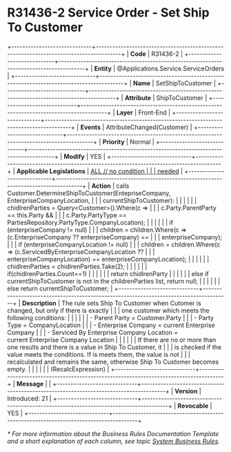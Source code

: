 ﻿---
erp.type: front-end-business-rule
erp.entity: Applications.Service.ServiceOrders
---

# R31436-2 Service Order - Set Ship To Customer
+-----------------------------+---------------------------------------------------------------------------------------+
| **Code**                    | R31436-2                                                                              |
+-----------------------------+---------------------------------------------------------------------------------------+
| **Entity**                  | @Applications.Service.ServiceOrders                                                   |
+-----------------------------+---------------------------------------------------------------------------------------+
| **Name**                    | SetShipToCustomer                                                                     |
+-----------------------------+---------------------------------------------------------------------------------------+
| **Attribute**               | ShipToCustomer                                                                        |
+-----------------------------+---------------------------------------------------------------------------------------+
| **Layer**                   | Front-End                                                                             |
+-----------------------------+---------------------------------------------------------------------------------------+
| **Events**                  | AttributeChanged(Customer)                                                            |
+-----------------------------+---------------------------------------------------------------------------------------+
| **Priority**                | Normal                                                                                |
+-----------------------------+---------------------------------------------------------------------------------------+
| **Modify**                  | YES                                                                                   |
+-----------------------------+---------------------------------------------------------------------------------------+
| **Applicable Legislations** | [ALL // no condition                                                                  |
|                             | needed](xref:applicable-legislations)                                                 |
+-----------------------------+---------------------------------------------------------------------------------------+
| **Action**                  | calls Customer.DetermineShipToCustomer(EntepriseCompany, EnterpriseCompanyLocation,   |
|                             | currentShipToCustomer):                                                               |
|                             |                                                                                       |
|                             | chidlrenParties = Query\<Customer\>().Where(c =\>                                     |
|                             | c.Party.ParentParty == this.Party &&                                                  |
|                             | c.Party.PartyType == PartiesRepository.PartyType.CompanyLocation);                    |
|                             |                                                                                       |
|                             | if (enterpriseCompany != null)                                                        |
|                             | children = children.Where(c =\> (c.EnterpriseCompany ?? enterpriseCompany) ==         |
|                             | enterpriseCompany);                                                                   |
|                             | if (enterpriseCompanyLocation != null)                                                |
|                             | children = children.Where(c =\> (c.ServicedByEnterpriseCompanyLocation ??             |
|                             | enterpriseCompanyLocation) == enterpriseCompanyLocation);                             |
|                             |                                                                                       |
|                             | chidlrenParties = chidlrenParties.Take(2);                                            |
|                             |                                                                                       |
|                             | if(chidlrenParties.Count==1)                                                          |
|                             |                                                                                       |
|                             | return chidlrenParty                                                                  |
|                             |                                                                                       |
|                             | else if currentShipToCustomer is not in the childrenParties list, return null;        |
|                             |                                                                                       |
|                             | else return currentShipToCustomer;                                                    |
+-----------------------------+---------------------------------------------------------------------------------------+
| **Description**             | The rule sets Ship To Customer when Cutomer is changed, but only if there is exactly  |
|                             | one customer which meets the following conditions:                                    |
|                             |                                                                                       |
|                             | -   Parent Party = Customer.Party                                                     |
|                             | -   Party Type = CompanyLocation                                                      |
|                             | -   Enterprise Company = current Enterprise Company                                   |
|                             | -   Serviced By Enterprise Company Location = current Enterprise Company Location     |
|                             |                                                                                       |
|                             | If there are no or more than one results and there is a value in Ship To Customer, it |
|                             | is checked if the value meets the conditions. If is meets them, the value is not      |
|                             | recalculated and remains the same, otherwise Ship To Customer becomes empty.          |
|                             |                                                                                       |
|                             | (RecalcExpression)                                                                    |
+-----------------------------+---------------------------------------------------------------------------------------+
| **Message**                 |                                                                                       |
+-----------------------------+---------------------------------------------------------------------------------------+
| **Version**                 | Introduced: 21                                                                        |
+-----------------------------+---------------------------------------------------------------------------------------+
| **Revocable**               | YES                                                                                   |
+-----------------------------+---------------------------------------------------------------------------------------+

*\* For more information about the Business Rules Documentation Template and a short explanation of each column, see
topic [System Business Rules](../templates/template-description-system-business-rules.md).*
